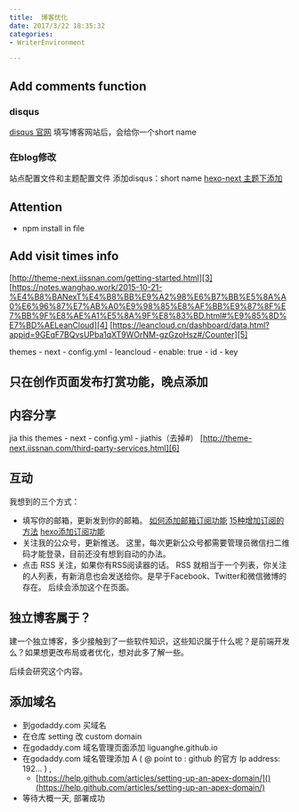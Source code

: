 ```yaml
---
title:  博客优化
date: 2017/3/22 18:35:32
categories: 
- WriterEnvironment

---
```


## Add comments function
### disqus
[disqus 官网][1]
填写博客网站后，会给你一个short name 

### 在blog修改
站点配置文件和主题配置文件 添加disqus：short name
[hexo-next 主题下添加][2]

## Attention
- npm install     in  file

## Add visit times info
[http://theme-next.iissnan.com/getting-started.html][3]
[https://notes.wanghao.work/2015-10-21-%E4%B8%BANexT%E4%B8%BB%E9%A2%98%E6%B7%BB%E5%8A%A0%E6%96%87%E7%AB%A0%E9%98%85%E8%AF%BB%E9%87%8F%E7%BB%9F%E8%AE%A1%E5%8A%9F%E8%83%BD.html#%E9%85%8D%E7%BD%AELeanCloud][4]
[https://leancloud.cn/dashboard/data.html?appid=9GEqF7BQvsUPba1qXT9WOrNM-gzGzoHsz#/Counter][5]

themes - next - config.yml - leancloud - enable: true - id - key

## 只在创作页面发布打赏功能，晚点添加

## 内容分享
jia this 
themes - next - config.yml - jiathis（去掉#）
[http://theme-next.iissnan.com/third-party-services.html][6]

## 互动
我想到的三个方式：
- 填写你的邮箱，更新发到你的邮箱。
[如何添加邮箱订阅功能][7]
[15种增加订阅的方法][8]
[hexo添加订阅功能][9]
- 关注我的公众号，更新推送。
这里，每次更新公众号都需要管理员微信扫二维码才能登录，目前还没有想到自动的办法。
- 点击 RSS 关注，如果你有RSS阅读器的话。
RSS 就相当于一个列表，你关注的人列表，有新消息也会发送给你。是早于Facebook、Twitter和微信微博的存在。
后续会添加这个在页面。

## 独立博客属于？
建一个独立博客，多少接触到了一些软件知识，这些知识属于什么呢？是前端开发么？如果想更改布局或者优化，想对此多了解一些。

后续会研究这个内容。

## 添加域名
- 到godaddy.com 买域名
- 在仓库 setting 改 custom domain
- 在godaddy.com 域名管理页面添加 liguanghe.github.io
- 在godaddy.com 域名管理添加 A ( @ point to : github 的官方 Ip address: 192… ) ,
	- [https://help.github.com/articles/setting-up-an-apex-domain/]()(https://help.github.com/articles/setting-up-an-apex-domain/)
- 等待大概一天, 部署成功

[1]:	https://disqus.com/profile/signup/intent/
[2]:	https://github.com/iissnan/hexo-theme-next/wiki/%E8%AE%BE%E7%BD%AE%E5%A4%9A%E8%AF%B4-DISQUS
[3]:	http://theme-next.iissnan.com/getting-started.html
[4]:	https://notes.wanghao.work/2015-10-21-%E4%B8%BANexT%E4%B8%BB%E9%A2%98%E6%B7%BB%E5%8A%A0%E6%96%87%E7%AB%A0%E9%98%85%E8%AF%BB%E9%87%8F%E7%BB%9F%E8%AE%A1%E5%8A%9F%E8%83%BD.html#%E9%85%8D%E7%BD%AELeanCloud
[5]:	https://leancloud.cn/dashboard/data.html?appid=9GEqF7BQvsUPba1qXT9WOrNM-gzGzoHsz#/Counter
[6]:	http://theme-next.iissnan.com/third-party-services.html
[7]:	http://www.race604.com/add-email-subscribe/
[8]:	https://blog.benchmarkemail.com/cn/15-ways-grow-email-list-2017/
[9]:	http://whatbeg.com/2017/03/23/addemailsubscribe.html
